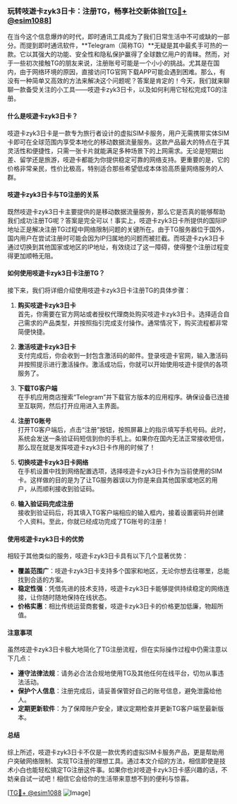 ### 玩转吱遊卡zyk3日卡：注册TG，畅享社交新体验[[TG💪+ @esim1088](https://t.me/s/esim1088)]

在当今这个信息爆炸的时代，即时通讯工具成为了我们日常生活中不可或缺的一部分。而提到即时通讯软件，**Telegram（简称TG）**无疑是其中最炙手可热的一款。它以其强大的功能、安全性和隐私保护赢得了全球数亿用户的青睐。然而，对于一些初次接触TG的朋友来说，注册账号可能是一个小小的挑战。尤其是在国内，由于网络环境的原因，直接访问TG官网下载APP可能会遇到困难。那么，有没有一种简单又高效的方法来解决这个问题呢？答案是肯定的！今天，我们就来聊聊一款备受关注的小工具——吱遊卡zyk3日卡，以及如何利用它轻松完成TG的注册。

#### 什么是吱遊卡zyk3日卡？

吱遊卡zyk3日卡是一款专为旅行者设计的虚拟SIM卡服务，用户无需携带实体SIM卡即可在全球范围内享受本地化的移动数据流量服务。这款产品最大的特点在于其灵活性和便捷性，只需一张卡片就能满足多种场景下的上网需求。无论是短期出差、留学还是旅游，吱遊卡都能为你提供稳定可靠的网络支持。更重要的是，它的价格非常亲民，性价比极高，特别适合那些希望低成本体验高质量网络服务的人群。

#### 吱遊卡zyk3日卡与TG注册的关系

既然吱遊卡zyk3日卡主要提供的是移动数据流量服务，那么它是否真的能够帮助我们成功注册TG呢？答案是完全可以！事实上，吱遊卡zyk3日卡所提供的国际IP地址正是解决注册TG过程中网络限制问题的关键所在。由于TG服务器位于国外，国内用户在尝试注册时可能会因为IP归属地的问题而被拦截。而吱遊卡zyk3日卡通过切换到其他国家或地区的IP地址，有效绕过了这一障碍，使得整个注册过程变得更加顺畅无阻。

#### 如何使用吱遊卡zyk3日卡注册TG？

接下来，我们将详细介绍使用吱遊卡zyk3日卡注册TG的具体步骤：

1. **购买吱遊卡zyk3日卡**  
   首先，你需要在官方网站或者授权代理商处购买吱遊卡zyk3日卡。选择适合自己需求的产品类型，并按照指引完成支付操作。通常情况下，购买流程都非常简便快捷。

2. **激活吱遊卡zyk3日卡**  
   支付完成后，你会收到一封包含激活码的邮件。登录吱遊卡官网，输入激活码并按照提示进行激活操作。激活成功后，你就可以开始使用吱遊卡提供的各项服务了。

3. **下载TG客户端**  
   在手机应用商店搜索“Telegram”并下载官方版本的应用程序。确保设备已连接至互联网，然后打开应用进入主界面。

4. **注册TG账号**  
   打开TG客户端后，点击“注册”按钮，按照屏幕上的指示填写手机号码。此时，系统会发送一条验证码短信到你的手机上。如果你在国内无法正常接收短信，那么现在就是发挥吱遊卡zyk3日卡作用的时候了！

5. **切换吱遊卡zyk3日卡网络**  
   在手机设置中找到网络配置选项，选择吱遊卡zyk3日卡作为当前使用的SIM卡。这样做的目的是为了让TG服务器误以为你是来自其他国家或地区的用户，从而顺利接收到验证码。

6. **输入验证码完成注册**  
   接收到验证码后，将其填入TG客户端相应的输入框内，接着设置密码并创建个人资料。至此，你就已经成功完成了TG账号的注册！

#### 使用吱遊卡zyk3日卡的优势

相较于其他类似的服务，吱遊卡zyk3日卡具有以下几个显著优势：

- **覆盖范围广**：吱遊卡zyk3日卡支持多个国家和地区，无论你想去往哪里，总能找到合适的方案。
- **稳定性强**：凭借先进的技术支持，吱遊卡zyk3日卡能够提供持续稳定的网络连接，让你随时随地保持在线状态。
- **价格实惠**：相比传统运营商套餐，吱遊卡zyk3日卡的价格更加低廉，物超所值。

#### 注意事项

虽然吱遊卡zyk3日卡极大地简化了TG注册流程，但在实际操作过程中仍需注意以下几点：

- **遵守法律法规**：请务必合法合规地使用TG及其他任何在线平台，切勿从事违法活动。
- **保护个人信息**：注册完成后，请妥善保管好自己的账号信息，避免泄露给他人。
- **定期更新软件**：为了保障账户安全，建议定期检查并更新TG客户端至最新版本。

#### 总结

综上所述，吱遊卡zyk3日卡不仅是一款优秀的虚拟SIM卡服务产品，更是帮助用户突破网络限制、实现TG注册的理想工具。通过本文介绍的方法，相信即使是技术小白也能轻松搞定TG注册这件事。如果你也对吱遊卡zyk3日卡感兴趣的话，不妨亲自试一试吧！相信它会给你的生活带来意想不到的便利与惊喜。

[[TG💪+ @esim1088](https://t.me/s/esim1088) ![Image](https://i.postimg.cc/4NQfJmqS/Snipaste-2025-05-13-00-14-12.png)]
